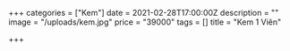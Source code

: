+++
categories = ["Kem"]
date = 2021-02-28T17:00:00Z
description = ""
image = "/uploads/kem.jpg"
price = "39000"
tags = []
title = "Kem 1 Viên"

+++
